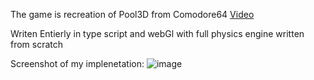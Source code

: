 The game is recreation of Pool3D from Comodore64
[Video](https://www.youtube.com/watch?v=G24dmIHj8O4)

Writen Entierly in type script and webGl with full physics engine written from scratch

Screenshot of my implenetation:
![image](https://github.com/user-attachments/assets/59de0513-dae5-4857-aafd-e5df5c3685e6)
